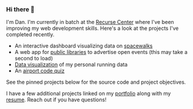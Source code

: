 ### Hi there 👋

I'm Dan.  I'm currently in batch at the [Recurse Center](http://recurse.com) where I've been improving my web development skills.  Here's a look at the projects I've completed recently. 

* An interactive dashboard visualizing data on [spacewalks](https://d-murphy.github.io/spacewalk-dashboard/)
* A web app for [public libraries](https://libproauth0.glitch.me/) to advertise open events (this may take a second to load)
* [Data visualization](https://d-murphy.github.io/StravaRunDataDashboard.html) of my personal running data
* An [airport code quiz](https://d-murphy.github.io/airport-code-game/)

See the pinned projects below for the source code and project objectives.  

I have a few additional projects linked on my [portfolio](https://d-murphy.github.io/) along with my [resume](https://d-murphy.github.io/resume.html).  Reach out if you have questions!


